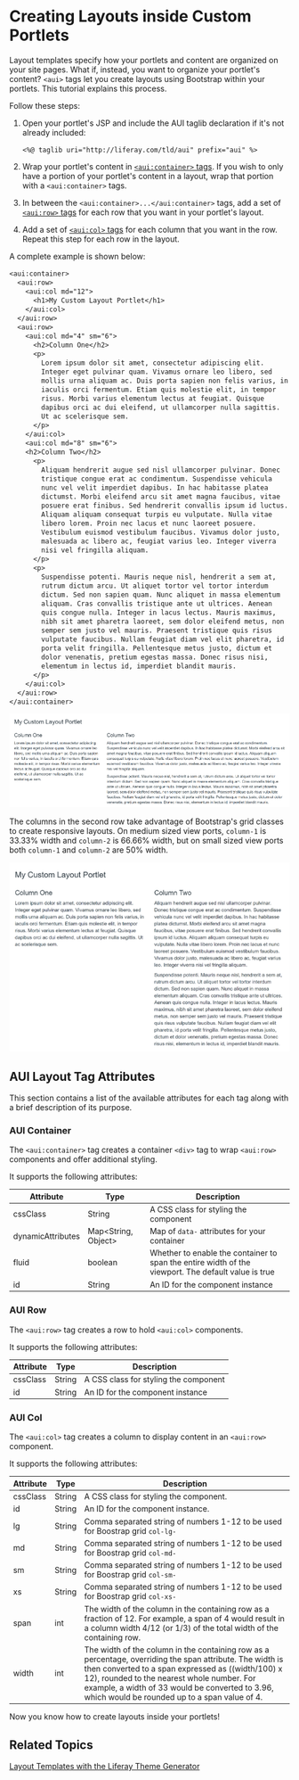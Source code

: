 # Creating Layouts inside Custom Portlets [](id=creating-layouts-inside-custom-portlets)

Layout templates specify how your portlets and content are organized on your 
site pages. What if, instead, you want to organize your portlet's content? 
`<aui>` tags let you create layouts using Bootstrap within your 
portlets. This tutorial explains this process.

Follow these steps:

1.  Open your portlet's JSP and include the AUI taglib declaration if it's not 
    already included:
    
        <%@ taglib uri="http://liferay.com/tld/aui" prefix="aui" %>
 
2.  Wrap your portlet's content in 
    [`<aui:container>` tags](#aui-container). 
    If you wish to only have a portion of your portlet's content in a layout, 
    wrap that portion with a `<aui:container>` tags.

3.  In between the `<aui:container>...</aui:container>` tags, add a set of 
    [`<aui:row>` tags](#aui-row) 
    for each row that you want in your portlet's layout.

4.  Add a set of 
    [`<aui:col>` tags](#aui-col) 
    for each column that you want in the row. Repeat this step for each row in 
    the layout.
 
A complete example is shown below:

    <aui:container>
      <aui:row>
        <aui:col md="12">
          <h1>My Custom Layout Portlet</h1>
        </aui:col>
      </aui:row>
      <aui:row>
        <aui:col md="4" sm="6">
          <h2>Column One</h2>
          <p>
            Lorem ipsum dolor sit amet, consectetur adipiscing elit. 
            Integer eget pulvinar quam. Vivamus ornare leo libero, sed 
            mollis urna aliquam ac. Duis porta sapien non felis varius, in 
            iaculis orci fermentum. Etiam quis molestie elit, in tempor 
            risus. Morbi varius elementum lectus at feugiat. Quisque 
            dapibus orci ac dui eleifend, ut ullamcorper nulla sagittis. 
            Ut ac scelerisque sem.
          </p>
        </aui:col>
        <aui:col md="8" sm="6">
        <h2>Column Two</h2>
          <p>
            Aliquam hendrerit augue sed nisl ullamcorper pulvinar. Donec 
            tristique congue erat ac condimentum. Suspendisse vehicula 
            nunc vel velit imperdiet dapibus. In hac habitasse platea 
            dictumst. Morbi eleifend arcu sit amet magna faucibus, vitae 
            posuere erat finibus. Sed hendrerit convallis ipsum id luctus. 
            Aliquam aliquam consequat turpis eu vulputate. Nulla vitae 
            libero lorem. Proin nec lacus et nunc laoreet posuere. 
            Vestibulum euismod vestibulum faucibus. Vivamus dolor justo, 
            malesuada ac libero ac, feugiat varius leo. Integer viverra 
            nisi vel fringilla aliquam.
          </p>
          <p>
            Suspendisse potenti. Mauris neque nisl, hendrerit a sem at, 
            rutrum dictum arcu. Ut aliquet tortor vel tortor interdum 
            dictum. Sed non sapien quam. Nunc aliquet in massa elementum 
            aliquam. Cras convallis tristique ante ut ultrices. Aenean 
            quis congue nulla. Integer in lacus lectus. Mauris maximus, 
            nibh sit amet pharetra laoreet, sem dolor eleifend metus, non 
            semper sem justo vel mauris. Praesent tristique quis risus 
            vulputate faucibus. Nullam feugiat diam vel elit pharetra, id 
            porta velit fringilla. Pellentesque metus justo, dictum et 
            dolor venenatis, pretium egestas massa. Donec risus nisi, 
            elementum in lectus id, imperdiet blandit mauris.
          </p>
        </aui:col>
      </aui:row>
    </aui:container>

![Figure 1: Custom layouts in your portlets let you organize your portlet's content with the user in mind.](../../images/portlets-layout.png)

The columns in the second row take advantage of Bootstrap's grid classes to 
create responsive layouts. On medium sized view ports, `column-1` is 33.33% 
width and `column-2` is 66.66% width, but on small sized view ports both 
`column-1` and `column-2` are 50% width.

![Figure 2: You can take advantage of Bootstrap's grid classes to create responsive layouts within your custom portlets.](../../images/portlets-layout-responsive.png)

## AUI Layout Tag Attributes [](id=aui-layout-tag-attributes)

This section contains a list of the available attributes for each tag along with 
a brief description of its purpose.

### AUI Container [](id=aui-container)

The `<aui:container>` tag creates a container `<div>` tag to wrap `<aui:row>` 
components and offer additional styling.

It supports the following attributes:

| Attribute | Type | Description |
| --- | --- | --- |
| cssClass | String | A CSS class for styling the component |
| dynamicAttributes | Map<String, Object> | Map of `data-` attributes for your container |
| fluid | boolean | Whether to enable the container to span the entire width of the viewport. The default value is true |
| id | String | An ID for the component instance |

### AUI Row [](id=aui-row)

The `<aui:row>` tag creates a row to hold `<aui:col>` components.

It supports the following attributes:

| Attribute | Type | Description |
| --- | --- | --- |
| cssClass | String | A CSS class for styling the component |
| id | String | An ID for the component instance |

### AUI Col [](id=aui-col)

The `<aui:col>` tag creates a column to display content in an `<aui:row>` 
component.

It supports the following attributes:

| Attribute | Type | Description |
| --- | --- | --- |
| cssClass | String | A CSS class for styling the component.
| id | String | An ID for the component instance.
| lg | String | Comma separated string of numbers 1-12 to be used for Boostrap grid `col-lg-`
| md | String | Comma separated string of numbers 1-12 to be used for Boostrap grid `col-md-`
| sm | String | Comma separated string of numbers 1-12 to be used for Boostrap grid `col-sm-`
| xs | String | Comma separated string of numbers 1-12 to be used for Boostrap grid `col-xs-`
| span | int | The width of the column in the containing row as a fraction of 12. For example, a span of 4 would result in a column width 4/12 (or 1/3) of the total width of the containing row.
| width | int | The width of the column in the containing row as a percentage, overriding the span attribute. The width is then converted to a span expressed as ((width/100) x 12), rounded to the nearest whole number. For example, a width of 33 would be converted to 3.96, which would be rounded up to a span value of 4.
 
Now you know how to create layouts inside your portlets!

## Related Topics [](id=related-topics)

[Layout Templates with the Liferay Theme Generator](/develop/tutorials/-/knowledge_base/7-1/creating-layout-templates-with-the-themes-generator)
